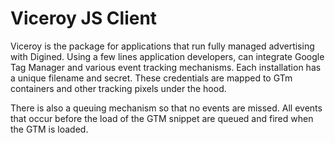 # Viceroy JS Client

Viceroy is the package for applications that run fully managed advertising with Digined. Using a few lines application developers, can integrate Google Tag Manager and various event tracking mechanisms. Each installation has a unique filename and secret. These credentials are mapped to GTm containers and other tracking pixels under the hood. 

There is also a queuing mechanism so that no events are missed. All events that occur before the load of the GTM snippet are queued and fired when the GTM is loaded.

